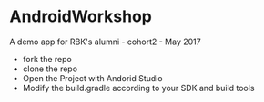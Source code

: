 # AndroidWorkshop

A demo app for RBK's alumni - cohort2 - May 2017
- fork the repo
- clone the repo
- Open the Project with Andorid Studio 
- Modify the build.gradle according to your SDK and build tools
